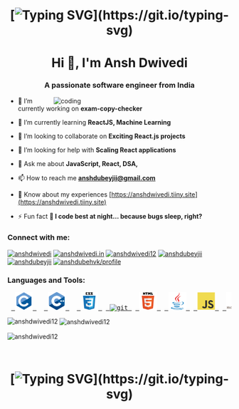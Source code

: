 <div align="center">
    <h1>

[![Typing SVG](https://readme-typing-svg.demolab.com?font=Jersey+10&size=30&pause=1000&center=true&random=false&width=439&lines=Welcome+to+My+GitHub+Profile;Welcome+I+am+Software+Engineer;Turning+idea+into+code.;Pushing+Boundaries+and+Solve+Problem.;I+can+code+Fluent+in+Python+and+Cpp;Let's+Connect+and+Build+Career.)](https://git.io/typing-svg)

</h1>
</div>




<h1 align="center">Hi 👋, I'm Ansh Dwivedi</h1>
<h3 align="center">A passionate software engineer from India</h3>
<img align="right" alt="coding" width="400" src="https://user-images.githubusercontent.com/55389276/140866485-8fb1c876-9a8f-4d6a-98dc-08c4981eaf70.gif">



- 🔭 I’m currently working on **exam-copy-checker**

- 🌱 I’m currently learning **ReactJS, Machine Learning**

- 👯 I’m looking to collaborate on **Exciting React.js projects**

- 🤝 I’m looking for help with **Scaling React applications**

- 💬 Ask me about **JavaScript, React, DSA,**

- 📫 How to reach me **anshdubeyjii@gmail.com**

- 📄 Know about my experiences [https://anshdwivedi.tiiny.site](https://anshdwivedi.tiiny.site)

- ⚡ Fun fact **🌙 I code best at night… because bugs sleep, right?**

<h3 align="left">Connect with me:</h3>
<p align="left">
<a href="https://linkedin.com/in/anshdwivedi" target="blank"><img align="center" src="https://raw.githubusercontent.com/rahuldkjain/github-profile-readme-generator/master/src/images/icons/Social/linked-in-alt.svg" alt="anshdwivedi" height="30" width="40" /></a>
<a href="https://instagram.com/anshdwivedi.in" target="blank"><img align="center" src="https://raw.githubusercontent.com/rahuldkjain/github-profile-readme-generator/master/src/images/icons/Social/instagram.svg" alt="anshdwivedi.in" height="30" width="40" /></a>
<a href="https://www.codechef.com/users/anshdwivedi12" target="blank"><img align="center" src="https://cdn.jsdelivr.net/npm/simple-icons@3.1.0/icons/codechef.svg" alt="anshdwivedi12" height="30" width="40" /></a>
<a href="https://www.hackerrank.com/anshdubeyjii" target="blank"><img align="center" src="https://raw.githubusercontent.com/rahuldkjain/github-profile-readme-generator/master/src/images/icons/Social/hackerrank.svg" alt="anshdubeyjii" height="30" width="40" /></a>
<a href="https://www.leetcode.com/anshdubeyjii" target="blank"><img align="center" src="https://raw.githubusercontent.com/rahuldkjain/github-profile-readme-generator/master/src/images/icons/Social/leet-code.svg" alt="anshdubeyjii" height="30" width="40" /></a>
<a href="https://auth.geeksforgeeks.org/user/anshdubehvk/profile" target="blank"><img align="center" src="https://raw.githubusercontent.com/rahuldkjain/github-profile-readme-generator/master/src/images/icons/Social/geeks-for-geeks.svg" alt="anshdubehvk/profile" height="30" width="40" /></a>
</p>

<h3 align="left">Languages and Tools:</h3>
<pre align="left"> <a href="https://www.cprogramming.com/" target="_blank" rel="noreferrer"> <img src="https://raw.githubusercontent.com/devicons/devicon/master/icons/c/c-original.svg" alt="c" width="40" height="40"/> </a>  <a href="https://www.w3schools.com/cpp/" target="_blank" rel="noreferrer"> <img src="https://raw.githubusercontent.com/devicons/devicon/master/icons/cplusplus/cplusplus-original.svg" alt="cplusplus" width="40" height="40"/> </a>  <a href="https://www.w3schools.com/css/" target="_blank" rel="noreferrer"> <img src="https://raw.githubusercontent.com/devicons/devicon/master/icons/css3/css3-original-wordmark.svg" alt="css3" width="40" height="40"/> </a> <a href="https://git-scm.com/" target="_blank" rel="noreferrer"> <img src="https://www.vectorlogo.zone/logos/git-scm/git-scm-icon.svg" alt="git" width="40" height="40"/> </a> <a href="https://www.w3.org/html/" target="_blank" rel="noreferrer"> <img src="https://raw.githubusercontent.com/devicons/devicon/master/icons/html5/html5-original-wordmark.svg" alt="html5" width="40" height="40"/> </a> <a href="https://www.java.com" target="_blank" rel="noreferrer"> <img src="https://raw.githubusercontent.com/devicons/devicon/master/icons/java/java-original.svg" alt="java" width="40" height="40"/> </a> <a href="https://developer.mozilla.org/en-US/docs/Web/JavaScript" target="_blank" rel="noreferrer"> <img src="https://raw.githubusercontent.com/devicons/devicon/master/icons/javascript/javascript-original.svg" alt="javascript" width="40" height="40"/> </a> <a href="https://www.mongodb.com/" target="_blank" rel="noreferrer"> <img src="https://raw.githubusercontent.com/devicons/devicon/master/icons/mongodb/mongodb-original-wordmark.svg" alt="mongodb" width="40" height="40"/> </a>  <a href="https://www.mysql.com/" target="_blank" rel="noreferrer"> <img src="https://raw.githubusercontent.com/devicons/devicon/master/icons/mysql/mysql-original-wordmark.svg" alt="mysql" width="40" height="40"/> </a>  <a href="https://nodejs.org" target="_blank" rel="noreferrer"> <img src="https://raw.githubusercontent.com/devicons/devicon/master/icons/nodejs/nodejs-original-wordmark.svg" alt="nodejs" width="40" height="40"/> </a> <a href="https://www.php.net" target="_blank" rel="noreferrer"> <img src="https://raw.githubusercontent.com/devicons/devicon/master/icons/php/php-original.svg" alt="php" width="40" height="40"/> </a>  <a href="https://www.python.org" target="_blank" rel="noreferrer"> <img src="https://raw.githubusercontent.com/devicons/devicon/master/icons/python/python-original.svg" alt="python" width="40" height="40"/> </a>   <a href="https://reactjs.org/" target="_blank" rel="noreferrer"> <img src="https://raw.githubusercontent.com/devicons/devicon/master/icons/react/react-original-wordmark.svg" alt="react" width="40" height="40"/> </a> <a href="https://tailwindcss.com/" target="_blank" rel="noreferrer"> <img src="https://www.vectorlogo.zone/logos/tailwindcss/tailwindcss-icon.svg" alt="tailwind" width="40" height="40"/> </a> </pre>

<p><img align="left" src="https://github-readme-stats.vercel.app/api/top-langs?username=anshdwivedi12&show_icons=true&locale=en&layout=compact" alt="anshdwivedi12" /></p>

<p>&nbsp;<img align="center" src="https://github-readme-stats.vercel.app/api?username=anshdwivedi12&show_icons=true&locale=en" alt="anshdwivedi12" /></p>

<p><img align="center" src="https://github-readme-streak-stats.herokuapp.com/?user=anshdwivedi12&" alt="anshdwivedi12" /></p>







<br>
<div align="center">
<h1>

[![Typing SVG](https://readme-typing-svg.demolab.com?font=Jersey+M54&pause=1000&color=FDB60D&width=435&lines=Thanks+for+visiting+my+profile!)](https://git.io/typing-svg)

</h1>
</div>











